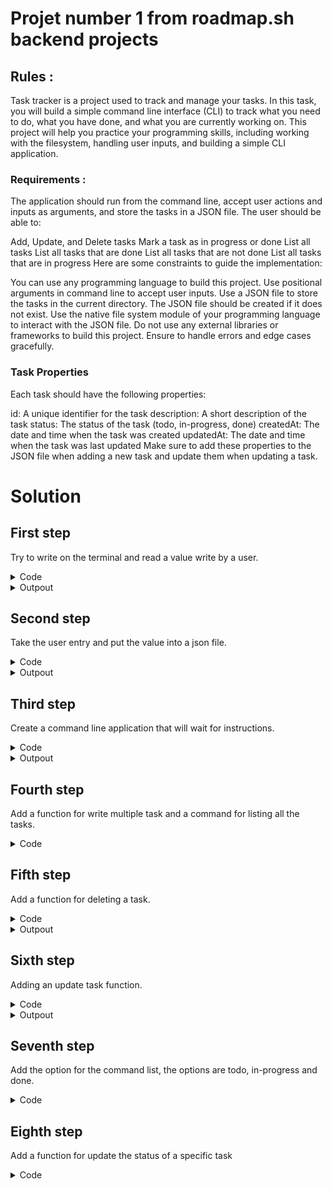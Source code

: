 # Projet number 1 from roadmap.sh backend projects

## Rules :

Task tracker is a project used to track and manage your tasks. In this task, you will build a simple command line interface (CLI) to track what you need to do, what you have done, and what you are currently working on. This project will help you practice your programming skills, including working with the filesystem, handling user inputs, and building a simple CLI application.

### Requirements :

The application should run from the command line, accept user actions and inputs as arguments, and store the tasks in a JSON file. The user should be able to:

Add, Update, and Delete tasks
Mark a task as in progress or done
List all tasks
List all tasks that are done
List all tasks that are not done
List all tasks that are in progress
Here are some constraints to guide the implementation:

You can use any programming language to build this project.
Use positional arguments in command line to accept user inputs.
Use a JSON file to store the tasks in the current directory.
The JSON file should be created if it does not exist.
Use the native file system module of your programming language to interact with the JSON file.
Do not use any external libraries or frameworks to build this project.
Ensure to handle errors and edge cases gracefully.

### Task Properties  
Each task should have the following properties:

id: A unique identifier for the task
description: A short description of the task
status: The status of the task (todo, in-progress, done)
createdAt: The date and time when the task was created
updatedAt: The date and time when the task was last updated
Make sure to add these properties to the JSON file when adding a new task and update them when updating a task.

# Solution

## First step

Try to write on the terminal and read a value write by a user.

<details>
    <summary>Code</summary>


```python
print("Hello user, what is your name ?")

name = input()
print("Greetings", name, "!")
```
</details>

<details>
    <summary>Outpout</summary>

```
python3 task-tracker.py
Hello user, what is your name ?
Guillaume
Greatings Guillaume !
```

</details>

## Second step 

Take the user entry and put the value into a json file.

<details>
    <summary>Code</summary>

```python
import json

print("# Adding a new task please")

task = input()

dictionary = {
    "task": task
}

json_object = json.dumps(dictionary, indent=4)

with open("task.json", "w") as outfile:
    outfile.write(json_object)
```
</details>

<details>
    <summary>Outpout</summary>

```json
{
    "task": "First task"
}
```
</details>

## Third step

Create a command line application that will wait for instructions.

<details>
    <summary>Code</summary>

```python
def main():
    print("Welcome to Task Tracker CLI !\n")
    print("""For beggining write the command add follow 
by your task to add a new task it into our tool.\n
Use the command "help" for the list of available commands.
""")

    while True:
        command = input("=> ")
        if command == "exit":
            print("See you soon !")
            break
        elif command.startswith("add "):
            task = command[4:].strip()             
            addTask(task)
        elif command.startswith("delete "):
            try:
                with open("tasks.json", "r") as infile:
                    tasks = json.load(infile)
                    if tasks:
                        print("Write the id of the task you want delete.")
                        idTask = command[7:].strip()
                        deleteTask(idTask)
                    else:
                        print("You have no task yet, they are nothing to delete")
            except FileNotFoundError:
                print("You have no task yet, they are nothing to delete")
        elif command == "list":
            tasksList()
        elif command.startswith("update "):
            idTask = command[7:8].strip()
            updatedTask = command[8:].strip()
            updateTask(idTask, updatedTask)
        elif command == "help":
            print("""
This are the command availables :
    - add : add your task in our system
    - delete : delete a task by enter is ID
    - exit : terminate the application
    - list : list all your tasks
""")
        else:
            print("Command not found. Use help for a list of command availables.")

if __name__ == "__main__":
    main()
```
</details>

<details>
    <summary>Outpout</summary>

```
python3 task-tracker.py
Welcome to Task Tracker CLI !

For beggining write the command add follow 
by your task to add a new task it into our tool.

Use the command "help" for the list of available commands.

=> 
```
</details>

## Fourth step

Add a function for write multiple task and a command for listing all the tasks.

<details>
    <summary>Code</summary>

```python
def addTask(task):
    try:
        with open("tasks.json", "r") as infile:
            tasks = json.load(infile)
    except FileNotFoundError:
        tasks = []

    if len(tasks) == 0:
        id = 1
    else:
        id = tasks[-1]["id"] + 1

    tasks.append({"id": id, "task": task})

    with open("tasks.json", "w") as outfile:
        json.dump(tasks, outfile, indent=4)

    print("# Task added successfully (ID:", id,")")

def tasksList():
    try:
        with open("tasks.json", "r") as infile:
            tasks = json.load(infile)
            if tasks:
                print("This if your task(s) :")
                for elem in tasks:
                    print("ID :", elem["id"], "/ task :", elem["task"])
            else:
                print("No tasks created yet.")
    except FileNotFoundError:
        print("No tasks created yet.")
```
</details>

## Fifth step

Add a function for deleting a task.

<details>
    <summary>Code</summary>

```python
def deleteTask(idTask):
    try:
        idTask = int(idTask)
        with open("tasks.json", "r") as infile:
            tasks = json.load(infile)
            if tasks:
                found = False
                for elem in tasks:
                    if elem["id"] == idTask:
                        found = True
                        tasks = [task for task in tasks if task["id"] != idTask]
                        with open("tasks.json", "w") as outfile:
                            json.dump(tasks, outfile, indent=4)
                        print(f"Task with ID {idTask} deleted successfully.")
                        break
                if not found:
                    print("This ID does not exist.")
            else:
                print("Nothing to delete, there are no tasks yet.")
    except FileNotFoundError:
        print("Nothing to delete, there are no tasks yet.")
    except ValueError:
        print("Invalid ID. Please enter a valid number.")
```
</details>

<details>
    <summary>Outpout</summary>

```
python3 task-tracker.py
Welcome to Task Tracker CLI !

For beggining write the command add follow 
by your task to add a new task it into our tool.

Use the command "help" for the list of available commands.

=> delete 4
Task with ID 4 deleted successfully.
=> 
```
</details>

## Sixth step

Adding an update task function.

<details>
    <summary>Code</summary>

```python
def updateTask(idTask, updatedTask):
    idTask = int(idTask)
    newTask = updatedTask

    try:
        idTask = int(idTask)
        with open("tasks.json", "r") as infile:
            tasks = json.load(infile)
            if tasks:
                found = False
                for elem in tasks:
                    if elem["id"] == idTask:
                        found = True
                        elem["task"] = newTask
                        tasks = [task for task in tasks]
                        with open("tasks.json", "w") as outfile:
                            json.dump(tasks, outfile, indent=4)
                        print(f"Task with ID {idTask} updated successfully.")
                        break
                if not found:
                    print("This ID does not exist.")
            else:
                print("Nothing to update, there are no tasks yet.")
    except FileNotFoundError:
        print("Nothing to update, there are no tasks yet.")
    except ValueError:
        print("Invalid ID. Please enter a valid number.")
```
</details>

<details>
    <summary>Outpout</summary>

```
=> list
This if your task(s) :
ID : 1 / task : example task / status : done
=> update 1 Task updated
Task with ID 1 updated successfully.
=> list
This if your task(s) :
ID : 1 / task : Task updated / status : done
=>
```
</details>

## Seventh step

Add the option for the command list, the options are todo, in-progress and done.

<details>
    <summary>Code</summary>

```python
def taskListWithOption(*arg):
    status = arg[0]

    try:
        if status == "todo":
            with open("tasks.json", "r") as infile:
                tasks = json.load(infile)
                if tasks:
                    print("This are the task with a todo status :")
                    for task in tasks:
                        if task["status"] == "todo":
                            print("ID :", task["id"], "/ task :", task["task"], "/ status :", task["status"])
        elif status == "done":
            with open("tasks.json", "r") as infile:
                tasks = json.load(infile)
                if tasks:
                    print("This are the task with a done status :")
                    for task in tasks:
                        if task["status"] == "done":
                            print("ID :", task["id"], "/ task :", task["task"], "/ status :", task["status"])
        elif status == "in-progress":
            with open("tasks.json", "r") as infile:
                tasks = json.load(infile)
                if tasks:
                    print("This are the task with a in-progress status :")
                    for task in tasks:
                        if task["status"] == "in-progress":
                            print("ID :", task["id"], "/ task :", task["task"], "/ status :", task["status"])
        else:
            print("This command option is not available")
    except FileNotFoundError:
        print("No tasks created yet")
```
</details>

## Eighth step

Add a function for update the status of a specific task

<details>
    <summary>Code</summary>

```python
def updateTaskStatus(status, idTask):
    if not isinstance(idTask, int):
        print("Error: you must enter a valid number for the ID task.")
        return

    try:
        with open("tasks.json", "r") as infile:
            tasks = json.load(infile)
    except FileNotFoundError:
        print("Nothing to update, there are no tasks yet.")
        return

    task_found = False
    for task in tasks:
        if task["id"] == idTask:
            task["status"] = status
            task_found = True
            break

    if not task_found:
        print(f"Error: Task with ID {idTask} not found.")
        return

    with open("tasks.json", "w") as outfile:
        json.dump(tasks, outfile, indent=4)

    print(f"Task with ID {idTask} updated successfully to status '{status}'.")
```
</details>